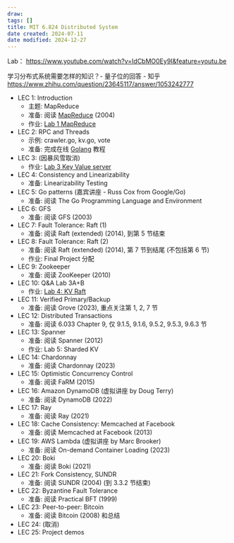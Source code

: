 ```yaml
---
draw:
tags: []
title: MIT 6.824 Distributed System
date created: 2024-07-11
date modified: 2024-12-27
---
```


Lab：
https://www.youtube.com/watch?v=IdCbMO0Ey9I&feature=youtu.be

学习分布式系统需要怎样的知识？- 量子位的回答 - 知乎  
https://www.zhihu.com/question/23645117/answer/1053242777

- LEC 1: Introduction
    - 主题: MapReduce
    - 准备: 阅读 [MapReduce](MapReduce.md) (2004)
    - 作业: [Lab 1 MapReduce](Lab%201%20MapReduce.md)
- LEC 2: RPC and Threads
    - 示例: crawler.go, kv.go, vote
    - 准备: 完成在线 [Golang](Golang.md) 教程
- LEC 3: (因暴风雪取消)
    - 作业: [Lab 3 Key Value server](Lab%203%20Key%20Value%20server.md)
- LEC 4: Consistency and Linearizability
    - 准备: Linearizability Testing
- LEC 5: Go patterns (嘉宾讲座 - Russ Cox from Google/Go)
    - 准备: 阅读 The Go Programming Language and Environment
- LEC 6: GFS
    - 准备: 阅读 GFS (2003)
- LEC 7: Fault Tolerance: Raft (1)
    - 准备: 阅读 Raft (extended) (2014), 到第 5 节结束
- LEC 8: Fault Tolerance: Raft (2)
    - 准备: 阅读 Raft (extended) (2014), 第 7 节到结尾 (不包括第 6 节)
    - 作业: Final Project 分配
- LEC 9: Zookeeper
    - 准备: 阅读 ZooKeeper (2010)
- LEC 10: Q&A Lab 3A+B
    - 作业: [Lab 4: KV Raft](Lab%204:%20KV%20Raft)
- LEC 11: Verified Primary/Backup
    - 准备: 阅读 Grove (2023), 重点关注第 1, 2, 7 节
- LEC 12: Distributed Transactions
    - 准备: 阅读 6.033 Chapter 9, 仅 9.1.5, 9.1.6, 9.5.2, 9.5.3, 9.6.3 节
- LEC 13: Spanner
    - 准备: 阅读 Spanner (2012)
    - 作业: Lab 5: Sharded KV
- LEC 14: Chardonnay
    - 准备: 阅读 Chardonnay (2023)
- LEC 15: Optimistic Concurrency Control
    - 准备: 阅读 FaRM (2015)
- LEC 16: Amazon DynamoDB (虚拟讲座 by Doug Terry)
    - 准备: 阅读 DynamoDB (2022)
- LEC 17: Ray
    - 准备: 阅读 Ray (2021)
- LEC 18: Cache Consistency: Memcached at Facebook
    - 准备: 阅读 Memcached at Facebook (2013)
- LEC 19: AWS Lambda (虚拟讲座 by Marc Brooker)
    - 准备: 阅读 On-demand Container Loading (2023)
- LEC 20: Boki
    - 准备: 阅读 Boki (2021)
- LEC 21: Fork Consistency, SUNDR
    - 准备: 阅读 SUNDR (2004) (到 3.3.2 节结束)
- LEC 22: Byzantine Fault Tolerance
    - 准备: 阅读 Practical BFT (1999)
- LEC 23: Peer-to-peer: Bitcoin
    - 准备: 阅读 Bitcoin (2008) 和总结
- LEC 24: (取消)
- LEC 25: Project demos
